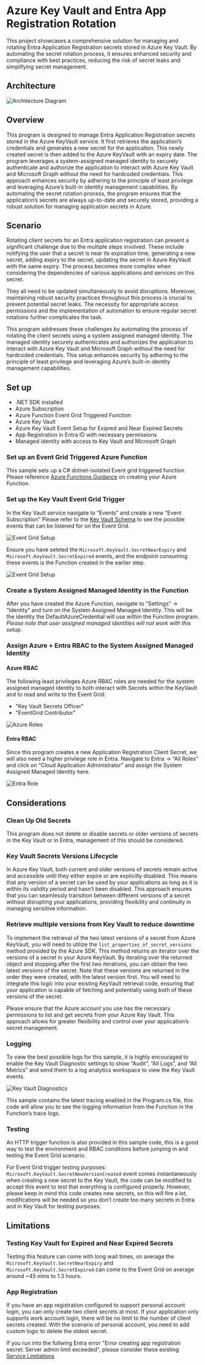 # Azure Key Vault and Entra App Registration Rotation
This project showcases a comprehensive solution for managing and rotating Entra Application Registration secrets stored in Azure Key Vault. By automating the secret rotation process, it ensures enhanced security and compliance with best practices, reducing the risk of secret leaks and simplifying secret management.

## Architecture

![Architecture Diagram](https://github.com/aulong-msft/EntraClientSecretRotation/blob/main/pictures/architecture.jpg)

## Overview
This program is designed to manage Entra Application Registration secrets stored in the Azure KeyVault service. It first retrieves the application’s credentials and generates a new secret for the application. This newly created secret is then added to the Azure KeyVault with an expiry date. The program leverages a system-assigned managed identity to securely authenticate and authorize the application to interact with Azure Key Vault and Microsoft Graph without the need for hardcoded credentials. This approach enhances security by adhering to the principle of least privilege and leveraging Azure’s built-in identity management capabilities. By automating the secret rotation process, the program ensures that the application’s secrets are always up-to-date and securely stored, providing a robust solution for managing application secrets in Azure.

## Scenario
Rotating client secrets for an Entra application registration can present a significant challenge due to the multiple steps involved. These include notifying the user that a secret is near its expiration time, generating a new secret, adding expiry to the secret, updating the secret in Azure KeyVault with the same expiry. The process becomes more complex when considering the dependencies of various applications and services on this secret.

They all need to be updated simultaneously to avoid disruptions. Moreover, maintaining robust security practices throughout this process is crucial to prevent potential secret leaks. The necessity for appropriate access permissions and the implementation of automation to ensure regular secret rotations further complicates the task. 

This program addresses these challenges by automating the process of rotating the client secrets using a system assigned managed identity. The managed identity securely authenticates and authorizes the application to interact with Azure Key Vault and Microsoft Graph without the need for hardcoded credentials. This setup enhances security by adhering to the principle of least privilege and leveraging Azure’s built-in identity management capabilities.

## Set up
- .NET SDK installed
- Azure Subscription
- Azure Function Event Grid Triggered Function
- Azure Key Vault
- Azure Key Vault Event Setup for Exipred and Near Expired Secrets
- App Registration in Entra ID with necessary permissions
- Managed identity with access to Key Vault and Microsoft Graph

### Set up an Event Grid Triggered Azure Function
This sample sets up a C# dotnet-isolated Event grid triggered function. Please reference [Azure Functions Guidance](https://learn.microsoft.com/en-us/azure/azure-functions/functions-create-function-app-portal?pivots=programming-language-csharp) on creating your Azure Function.

### Set up the Key Vault Event Grid Trigger
In the Key Vault service navigate to “Events” and create a new “Event Subscription” Please refer to the [Key Vault Schema](https://learn.microsoft.com/en-us/azure/event-grid/event-schema-key-vault?tabs=cloud-event-schema) to see the possible events that can be listened for on the Event Grid.

![Event Grid Setup](https://github.com/aulong-msft/EntraClientSecretRotation/blob/main/pictures/eventtypes.jpg)

Ensure you have seleted the `Microsoft.KeyVault.SecretNearExpiry` and `Microsoft.KeyVault.SecretExpired` events, and the endpoint consuming these events is the Function created in the earlier step.

![Event Grid Setup](https://github.com/aulong-msft/EntraClientSecretRotation/blob/main/pictures/CreateEventGrid.jpg)


### Create a System Assigned Managed Identity in the Function
After you have created the Azure Function, navigate to “Settings” -> “Identity” and turn on the System Assigned Managed Identity. This will be the identity the DefaultAzureCredential will use within the Function program. *Please note that user assigned managed identities will not work with this setup.*

### Assign Azure + Entra RBAC to the System Assigned Managed Identity

#### Azure RBAC
The following least privileges Azure RBAC roles are needed for the system assigned managed identity to both interact with Secrets within the KeyVault and to read and write to the Event Grid:
- "Key Vault Secrets Officer"
- "EventGrid Contributor"

![Azure Roles](https://github.com/aulong-msft/EntraClientSecretRotation/blob/main/pictures/azurerole.jpg)

#### Entra RBAC
Since this program creates a new Application Registration Client Secret, we will also need a higher privilege role in Entra. Navigate to Entra -> “All Roles” and click on “Cloud Application Administrator” and assign the System Assigned Managed Identity here.

![Entra Role](https://github.com/aulong-msft/EntraClientSecretRotation/blob/main/pictures/entrarole.jpg)

## Considerations

### Clean Up Old Secrets
This program does not delete or disable secrets or older versions of secrets in the Key Vault or in Entra, management of this should be considered.

### Key Vault Secrets Versions Lifecycle
In Azure Key Vault, both current and older versions of secrets remain active and accessible until they either expire or are explicitly disabled. This means that any version of a secret can be used by your applications as long as it is within its validity period and hasn’t been disabled. This approach ensures that you can seamlessly transition between different versions of a secret without disrupting your applications, providing flexibility and continuity in managing sensitive information.

### Retrieve multiple versions from Key Vault to reduce downtime
To implement the retrieval of the two latest versions of a secret from Azure KeyVault, you will need to utilize the `list_properties_of_secret_versions` method provided by the Azure SDK. This method returns an iterator over the versions of a secret in your Azure KeyVault. By iterating over the returned object and stopping after the first two iterations, you can obtain the two latest versions of the secret. Note that these versions are returned in the order they were created, with the latest version first. You will need to integrate this logic into your existing KeyVault retrieval code, ensuring that your application is capable of fetching and potentially using both of these versions of the secret.

Please ensure that the Azure account you use has the necessary permissions to list and get secrets from your Azure Key Vault. This approach allows for greater flexibility and control over your application’s secret management.

### Logging 
To view the best possible logs for this sample, it is highly encouraged to enable the Key Vault Diagnostic settings to show “Audit”, “All Logs”, and “All Metrics” and send them to a log analytics workspace to view the Key Vault events.

![Key Vault Diagnostics](https://github.com/aulong-msft/EntraClientSecretRotation/blob/main/pictures/diagnostics.jpg)

This sample contains the latest tracing enabled in the Program.cs file, this code will allow you to see the logging information from the Function in the Function’s trace logs.

### Testing
An HTTP trigger function is also provided in this sample code, this is a good way to test the environment and RBAC conditions before jumping in and testing the Event Grid scenario.

For Event Grid trigger testing purposes: `Microsoft.KeyVault.SecretNewVersionCreated` event comes instantaneously when creating a new secret to the Key Vault, the code can be modified to accept this event to test that everything is configured properly. However, please keep in mind this code creates new secrets, so this will fire a lot, modifications will be needed so you don’t create too many secrets in Entra and in Key Vault for testing purposes.

## Limitations

### Testing Key Vault for Expired and Near Expired Secrets
Testing this feature can come with long wait times, on average the `Microsoft.KeyVault.SecretNearExpiry` and `Microsoft.KeyVault.SecretExpired` can come to the Event Grid on average around ~45 mins to 1.3 hours.

### App Registration
If you have an app registration configured to support personal account login, you can only create two client secrets at most. If your application only supports work account login, there will be no limit to the number of client secrets created. With the scenario of personal account, you need to add custom logic to delete the oldest secret.

If you run into the follwing Entra error "Error creating app registration secret: Server admin limit exceeded", please consider these existing [Service Limitations](https://learn.microsoft.com/en-us/entra/identity/users/directory-service-limits-restrictions#:%7E:text=A%20user%20can%20have%20credentials%20configured%20for%20a%20maximum%20of%2048%20apps%20using%20password%2Dbased%20single%20sign%2Don.%20This)
